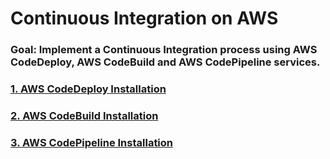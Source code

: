 # Continuous Integration on AWS

### Goal: Implement a Continuous Integration process using AWS CodeDeploy, AWS CodeBuild and AWS CodePipeline services.

### [1. AWS CodeDeploy Installation](aws/CodeDeploySetup.md)
### [2. AWS CodeBuild Installation](aws/CodeBuildSetup.md)
### [3. AWS CodePipeline Installation](aws/CodePipelineSetup.md)






